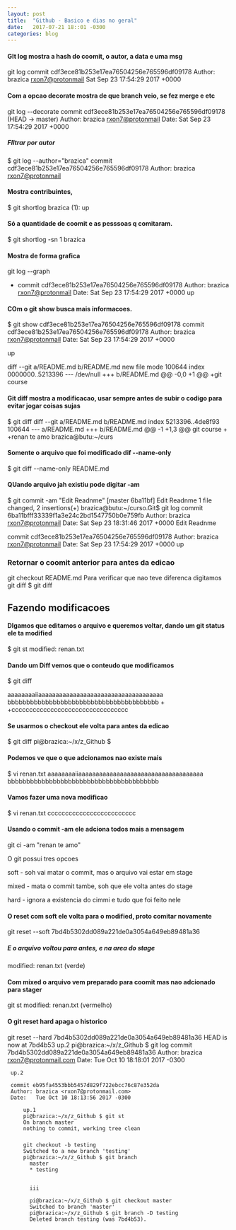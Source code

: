 ```yaml
---
layout: post
title:  "Github - Basico e dias no geral"
date:   2017-07-21 18::01 -0300
categories: blog
---
```


#### GIt log mostra a hash do coomit, o autor, a data e uma msg
git log
commit cdf3ece81b253e17ea76504256e765596df09178
Author: brazica <rxon7@protonmail>
Sat Sep 23 17:54:29 2017 +0000

#### Com a opcao decorate mostra de que branch veio, se fez merge e etc
git log --decorate
commit cdf3ece81b253e17ea76504256e765596df09178 (HEAD -> master)
Author: brazica <rxon7@protonmail>
Date:   Sat Sep 23 17:54:29 2017 +0000

##### FIltrar por autor 
$ git log --author="brazica"
commit cdf3ece81b253e17ea76504256e765596df09178
Author: brazica <rxon7@protonmail> 

#### Mostra contribuintes,
$ git shortlog
brazica (1):
up

#### Só a quantidade de coomit e as pesssoas q comitaram.
$ git shortlog -sn
1  brazica

#### Mostra de forma grafica
git log --graph
* commit cdf3ece81b253e17ea76504256e765596df09178
Author: brazica <rxon7@protonmail>
Date:   Sat Sep 23 17:54:29 2017 +0000
up

#### COm o git show busca mais informacoes.
$ git show cdf3ece81b253e17ea76504256e765596df09178
commit cdf3ece81b253e17ea76504256e765596df09178
Author: brazica <rxon7@protonmail>
Date:   Sat Sep 23 17:54:29 2017 +0000

up

diff --git a/README.md b/README.md
new file mode 100644
index 0000000..5213396
--- /dev/null
+++ b/README.md
@@ -0,0 +1 @@
+git course

#### Git diff mostra a modificacao, usar sempre antes de subir o codigo para evitar jogar coisas sujas
$ git diff
diff --git a/README.md b/README.md
index 5213396..4de8f93 100644
--- a/README.md
+++ b/README.md
@@ -1 +1,3 @@
 git course
+
+renan te amo
brazica@butu:~/curs

#### Somente o arquivo que foi modificado dif --name-only
$ git diff --name-only
README.md

#### QUando arquivo jah existiu pode digitar -am
$ git commit -am "Edit Readnme"
[master 6ba11bf] Edit Readnme
 1 file changed, 2 insertions(+)
brazica@butu:~/curso.Git$ git log
commit 6ba11bfff33339f1a3e24c2bd1547750b0e759fb
Author: brazica <rxon7@protonmail>
Date:   Sat Sep 23 18:31:46 2017 +0000
Edit Readnme

commit cdf3ece81b253e17ea76504256e765596df09178
Author: brazica <rxon7@protonmail>
Date:   Sat Sep 23 17:54:29 2017 +0000
up

### Retornar o coomit anterior para antes da edicao
git checkout README.md
Para verificar que nao teve diferenca digitamos git diff
$ git diff

## Fazendo modificacoes

#### DIgamos que editamos o arquivo e queremos voltar, dando um git status ele ta modified
$ git st
modified:   renan.txt

#### Dando um Diff vemos que o conteudo que modificamos
$ git diff

aaaaaaaaiiaaaaaaaaaaaaaaaaaaaaaaaaaaaaaaaaaaaa
bbbbbbbbbbbbbbbbbbbbbbbbbbbbbbbbbbbbbbbb
+
+ccccccccccccccccccccccccccccccccc

#### Se usarmos o checkout ele volta para antes da edicao
$ git diff
pi@brazica:~/x/z_Github $

#### Podemos ve que o que adcionamos nao existe mais
$ vi renan.txt
aaaaaaaaiiaaaaaaaaaaaaaaaaaaaaaaaaaaaaaaaaaaaa
bbbbbbbbbbbbbbbbbbbbbbbbbbbbbbbbbbbbbbbb

#### Vamos fazer uma nova modificao
$ vi renan.txt
ccccccccccccccccccccccccc

#### Usando o commit -am ele adciona todos mais a mensagem
git ci -am "renan te amo"


O git possui tres opcoes

soft - soh vai matar o commit, mas o arquivo vai estar em stage

mixed - mata o commit tambe, soh que ele volta antes do stage

hard - ignora a existencia do cimmi e tudo que foi feito nele

#### O reset com soft ele volta para o modified, proto comitar novamente
git reset --soft 7bd4b5302dd089a221de0a3054a649eb89481a36

##### E o arquivo voltou para antes, e na area do stage
modified:   renan.txt (verde)

#### Com mixed o arquivo vem preparado para coomit mas nao adcionado para stager
git st
modified:   renan.txt (vermelho)

#### O git reset hard apaga o historico
git reset --hard 7bd4b5302dd089a221de0a3054a649eb89481a36
 HEAD is now at 7bd4b53 up.2
 pi@brazica:~/x/z_Github $ git log
 commit 7bd4b5302dd089a221de0a3054a649eb89481a36
 Author: brazica <rxon7@protonmail.com>
 Date:   Tue Oct 10 18:18:01 2017 -0300

     up.2

     commit eb95fa4553bbb5457d829f722ebcc76c87e352da
     Author: brazica <rxon7@protonmail.com>
     Date:   Tue Oct 10 18:13:56 2017 -0300

         up.1
         pi@brazica:~/x/z_Github $ git st
         On branch master
         nothing to commit, working tree clean

#####
         git checkout -b testing
         Switched to a new branch 'testing'
         pi@brazica:~/x/z_Github $ git branch 
           master
           * testing


           iii

           pi@brazica:~/x/z_Github $ git checkout master 
           Switched to branch 'master'
           pi@brazica:~/x/z_Github $ git branch -D testing 
           Deleted branch testing (was 7bd4b53).






































